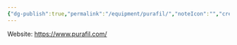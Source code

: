 ```yaml
---
{"dg-publish":true,"permalink":"/equipment/purafil/","noteIcon":"","created":"2025-05-20T10:31:33.897-05:00"}
---
```


Website: https://www.purafil.com/
